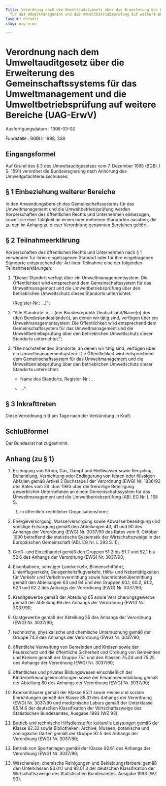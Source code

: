 ```yaml
---
Title: Verordnung nach dem Umweltauditgesetz über die Erweiterung des Gemeinschaftssystems
  für das Umweltmanagement und die Umweltbetriebsprüfung auf weitere Bereiche
layout: default
slug: uag-erwv

---
```


# Verordnung nach dem Umweltauditgesetz über die Erweiterung des Gemeinschaftssystems für das Umweltmanagement und die Umweltbetriebsprüfung auf weitere Bereiche (UAG-ErwV)

Ausfertigungsdatum
:   1998-03-02

Fundstelle
:   BGBl I: 1998, 338



## Eingangsformel

Auf Grund des § 3 des Umweltauditgesetzes vom 7. Dezember 1995 (BGBl.
I S. 1591) verordnet die Bundesregierung nach Anhörung des
Umweltgutachterausschusses:


## § 1 Einbeziehung weiterer Bereiche

In den Anwendungsbereich des Gemeinschaftssystems für das
Umweltmanagement und die Umweltbetriebsprüfung werden Körperschaften
des öffentlichen Rechts und Unternehmen einbezogen, soweit sie eine
Tätigkeit an einem oder mehreren Standorten ausüben, die zu den im
Anhang zu dieser Verordnung genannten Bereichen gehört.


## § 2 Teilnahmeerklärung

Körperschaften des öffentlichen Rechts und Unternehmen nach § 1
verwenden für ihren eingetragenen Standort oder für ihre eingetragenen
Standorte entsprechend der Art ihrer Teilnahme eine der folgenden
Teilnahmeerklärungen:

1.  "Dieser Standort verfügt über ein Umweltmanagementsystem. Die
    Öffentlichkeit wird entsprechend dem Gemeinschaftssystem für das
    Umweltmanagement und die Umweltbetriebsprüfung über den betrieblichen
    Umweltschutz dieses Standorts unterrichtet.

    (Register-Nr.: ...)";


2.  "Alle Standorte in ... (der Bundesrepublik Deutschland/Name(n) des
    (der) Bundeslandes(länder)), an denen wir tätig sind, verfügen über
    ein Umweltmanagementsystem. Die Öffentlichkeit wird entsprechend dem
    Gemeinschaftssystem für das Umweltmanagement und die
    Umweltbetriebsprüfung über den betrieblichen Umweltschutz dieser
    Standorte unterrichtet.";


3.  "Die nachstehenden Standorte, an denen wir tätig sind, verfügen über
    ein Umweltmanagementsystem. Die Öffentlichkeit wird entsprechend dem
    Gemeinschaftssystem für das Umweltmanagement und die
    Umweltbetriebsprüfung über den betrieblichen Umweltschutz dieser
    Standorte unterrichtet.

    - Name des Standorts, Register-Nr.: ...

    - ...".





## § 3 Inkrafttreten

Diese Verordnung tritt am Tage nach der Verkündung in Kraft.


## Schlußformel

Der Bundesrat hat zugestimmt.


## Anhang (zu § 1)


1.  Erzeugung von Strom, Gas, Dampf und Heißwasser sowie Recycling,
    Behandlung, Vernichtung oder Endlagerung von festen oder flüssigen
    Abfällen gemäß Artikel 2 Buchstabe i der Verordnung (EWG) Nr. 1836/93
    des Rates vom 29. Juni 1993 über die freiwillige Beteiligung
    gewerblicher Unternehmen an einem Gemeinschaftssystem für das
    Umweltmanagement und die Umweltbetriebsprüfung (ABl. EG Nr. L 168 S.
    1) in öffentlich-rechtlicher Organisationsform;


2.  Energieversorgung, Wasserversorgung sowie Abwasserbeseitigung und
    sonstige Entsorgung gemäß den Abteilungen 40, 41 und 90 des Anhangs
    der Verordnung (EWG) Nr. 3037/90 des Rates vom 9. Oktober 1990
    betreffend die statistische Systematik der Wirtschaftszweige in der
    Europäischen Gemeinschaft (ABl. EG Nr. L 293 S. 1);


3.  Groß- und Einzelhandel gemäß den Gruppen 51.2 bis 51.7 und 52.1 bis
    52\.6 des Anhangs der Verordnung (EWG) Nr. 3037/90;


4.  Eisenbahnen, sonstiger Landverkehr, Binnenschiffahrt,
    Linienflugverkehr, Gelegenheitsflugverkehr, Hilfs- und
    Nebentätigkeiten für Verkehr und Verkehrsvermittlung sowie
    Nachrichtenübermittlung gemäß den Abteilungen 63 und 64 und den
    Gruppen 60.1, 60.2, 61.2, 62.1 und 62.2 des Anhangs der Verordnung
    (EWG) Nr. 3037/90;


5.  Kreditgewerbe gemäß der Abteilung 65 sowie Versicherungsgewerbe gemäß
    der Abteilung 66 des Anhangs der Verordnung (EWG) Nr. 3037/90;


6.  Gastgewerbe gemäß der Abteilung 55 des Anhangs der Verordnung (EWG)
    Nr. 3037/90;


7.  technische, physikalische und chemische Untersuchung gemäß der Gruppe
    74\.3 des Anhangs der Verordnung (EWG) Nr. 3037/90;


8.  öffentliche Verwaltung von Gemeinden und Kreisen sowie der Feuerschutz
    und die öffentliche Sicherheit und Ordnung von Gemeinden und Kreisen
    gemäß der Gruppe 75.1 und den Klassen 75.24 und 75.25 des Anhangs der
    Verordnung (EWG) Nr. 3037/90;


9.  öffentliches und privates Bildungswesen einschließlich der
    Kinderbetreuungseinrichtungen sowie der Erwachsenenbildung gemäß der
    Abteilung 80 des Anhangs der Verordnung (EWG) Nr. 3037/90;


10. Krankenhäuser gemäß der Klasse 85.11 sowie Heime und soziale
    Einrichtungen gemäß der Klasse 85.31 des Anhangs der Verordnung (EWG)
    Nr. 3037/90 und medizinische Labors gemäß der Unterklasse 85.14.6 der
    deutschen Klassifikation der Wirtschaftszweige des Statistischen
    Bundesamtes, Ausgabe 1993 (WZ 93);


11. Betrieb und technische Hilfsdienste für kulturelle Leistungen gemäß
    der Klasse 92.32 sowie Bibliotheken, Archive, Museen, botanische und
    zoologische Gärten gemäß der Gruppe 92.5 des Anhangs der Verordnung
    (EWG) Nr. 3037/90;


12. Betrieb von Sportanlagen gemäß der Klasse 92.61 des Anhangs der
    Verordnung (EWG) Nr. 3037/90;


13. Wäschereien, chemische Reinigungen und Bekleidungsfärberei gemäß den
    Unterklassen 93.01.1 und 93.01.3 der deutschen Klassifikation der
    Wirtschaftszweige des Statistischen Bundesamtes, Ausgabe 1993 (WZ 93).





